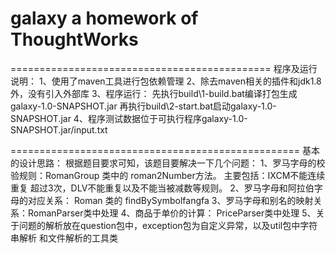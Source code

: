 # galaxy a homework of ThoughtWorks
=============================================
程序及运行说明：
1、使用了maven工具进行包依赖管理
2、除去maven相关的插件和jdk1.8外，没有引入外部库
3、程序运行：
       先执行build\1-build.bat编译打包生成galaxy-1.0-SNAPSHOT.jar
       再执行build\2-start.bat启动galaxy-1.0-SNAPSHOT.jar
4、程序测试数据位于可执行程序galaxy-1.0-SNAPSHOT.jar/input.txt

==================================================
基本的设计思路：
根据题目要求可知，该题目要解决一下几个问题：
1、罗马字母的校验规则：RomanGroup 类中的 roman2Number方法。 主要包括：IXCM不能连续重复
超过3次，DLV不能重复以及不能当被减数等规则。
2、罗马字母和阿拉伯字母的对应关系： Roman 类的 findBySymbolfangfa
3、罗马字母和别名的映射关系：RomanParser类中处理
4、商品于单价的计算： PriceParser类中处理
5、关于问题的解析放在question包中，exception包为自定义异常，以及util包中字符串解析
和文件解析的工具类